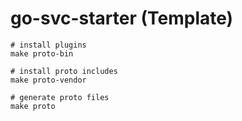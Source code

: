 # go-svc-starter (Template)


```shell
# install plugins
make proto-bin

# install proto includes
make proto-vendor

# generate proto files
make proto
```
